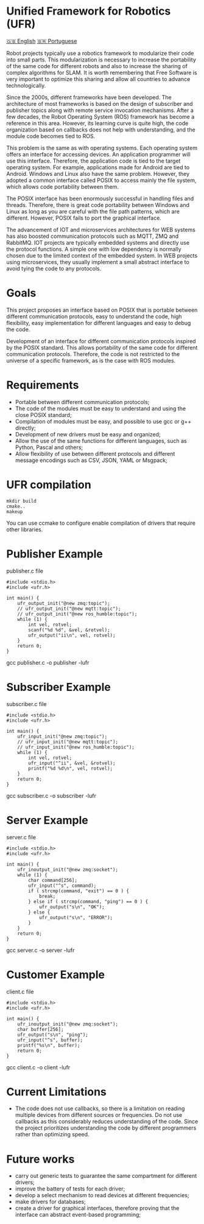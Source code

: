# Unified Framework for Robotics (UFR)

[:uk: English](README.md) [:brazil: Portuguese](README.pt.md)

Robot projects typically use a robotics framework to modularize their code into small parts. This modularization is necessary to increase the portability of the same code for different robots and also to increase the sharing of complex algorithms for SLAM. It is worth remembering that Free Software is very important to optimize this sharing and allow all countries to advance technologically.

Since the 2000s, different frameworks have been developed. The architecture of most frameworks is based on the design of subscriber and publisher topics along with remote service invocation mechanisms. After a few decades, the Robot Operating System (ROS) framework has become a reference in this area. However, its learning curve is quite high, the code organization based on callbacks does not help with understanding, and the module code becomes tied to ROS.

This problem is the same as with operating systems. Each operating system offers an interface for accessing devices. An application programmer will use this interface. Therefore, the application code is tied to the target operating system. For example, applications made for Android are tied to Android. Windows and Linux also have the same problem. However, they adopted a common interface called POSIX to access mainly the file system, which allows code portability between them.

The POSIX interface has been enormously successful in handling files and threads. Therefore, there is great code portability between Windows and Linux as long as you are careful with the file path patterns, which are different. However, POSIX fails to port the graphical interface.

The advancement of IOT and microservices architectures for WEB systems has also boosted communication protocols such as MQTT, ZMQ and RabbitMQ. IOT projects are typically embedded systems and directly use the protocol functions. A simple one with low dependency is normally chosen due to the limited context of the embedded system. In WEB projects using microservices, they usually implement a small abstract interface to avoid tying the code to any protocols.

# Goals

This project proposes an interface based on POSIX that is portable between different communication protocols, easy to understand the code, high flexibility, easy implementation for different languages and easy to debug the code.

Development of an interface for different communication protocols inspired by the POSIX standard. This allows portability of the same code for different communication protocols. Therefore, the code is not restricted to the universe of a specific framework, as is the case with ROS modules.

# Requirements

- Portable between different communication protocols;
- The code of the modules must be easy to understand and using the close POSIX standard;
- Compilation of modules must be easy, and possible to use gcc or g++ directly;
- Development of new drivers must be easy and organized;
- Allow the use of the same functions for different languages, such as Python, Pascal and others;
- Allow flexibility of use between different protocols and different message encodings such as CSV, JSON, YAML or Msgpack;

# UFR compilation

```
mkdir build
cmake..
makeup
```

You can use ccmake to configure enable compilation of drivers that require other libraries.

# Publisher Example

publisher.c file
```
#include <stdio.h>
#include <ufr.h>

int main() {
    ufr_output_init("@new zmq:topic");
    // ufr_output_init("@new mqtt:topic");
    // ufr_output_init("@new ros_humble:topic");
    while (1) {
        int vel, rotvel;
        scanf("%d %d", &vel, &rotvel);
        ufr_output("ii\n", vel, rotvel);
    }
    return 0;
}
```

gcc publisher.c -o publisher -lufr

# Subscriber Example

subscriber.c file
```
#include <stdio.h>
#include <ufr.h>

int main() {
    ufr_input_init("@new zmq:topic");
    // ufr_input_init("@new mqtt:topic");
    // ufr_input_init("@new ros_humble:topic");
    while (1) {
        int vel, rotvel;
        ufr_input("^ii", &vel, &rotvel);
        printf("%d %d\n", vel, rotvel);
    }
    return 0;
}
```

gcc subscriber.c -o subscriber -lufr

# Server Example

server.c file
```
#include <stdio.h>
#include <ufr.h>

int main() {
    ufr_inoutput_init("@new zmq:socket");
    while (1) {
        char command[256];
        ufr_input("^s", command);
        if ( strcmp(command, "exit") == 0 ) {
            break;
        } else if ( strcmp(command, "ping") == 0 ) {
            ufr_output("s\n", "OK");
        } else {
            ufr_output("s\n", "ERROR");
        }
    }
    return 0;
}
```

gcc server.c -o server -lufr

# Customer Example

client.c file
```
#include <stdio.h>
#include <ufr.h>

int main() {
    ufr_inoutput_init("@new zmq:socket");
    char buffer[256];
    ufr_output("s\n", "ping");
    ufr_input("^s", buffer);
    printf("%s\n", buffer);
    return 0;
}
```

gcc client.c -o client -lufr

# Current Limitations
- The code does not use callbacks, so there is a limitation on reading multiple devices from different sources or frequencies. Do not use callbacks as this considerably reduces understanding of the code. Since the project prioritizes understanding the code by different programmers rather than optimizing speed.

# Future works
- carry out generic tests to guarantee the same compartment for different drivers;
- improve the battery of tests for each driver;
- develop a select mechanism to read devices at different frequencies;
- make drivers for databases;
- create a driver for graphical interfaces, therefore proving that the interface can abstract event-based programming;
